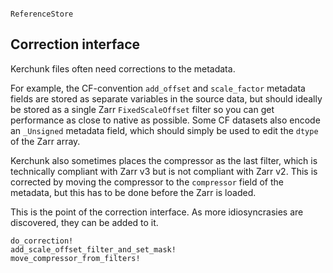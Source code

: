 ```@index
```

```@docs
ReferenceStore
```

## Correction interface

Kerchunk files often need corrections to the metadata.  

For example, the CF-convention `add_offset` and `scale_factor` metadata fields are stored as separate variables in the source data, but should ideally be stored as a single Zarr `FixedScaleOffset` filter so you can get performance as close to native as possible.  Some CF datasets also encode an `_Unsigned` metadata field, which should simply be used to edit the `dtype` of the Zarr array.

Kerchunk also sometimes places the compressor as the last filter, which is technically compliant with Zarr v3 but is not compliant with Zarr v2.  This is corrected by moving the compressor to the `compressor` field of the metadata, but this has to be done before the Zarr is loaded.

This is the point of the correction interface.  As more idiosyncrasies are discovered, they can be added to it.

```@docs
do_correction!
add_scale_offset_filter_and_set_mask!
move_compressor_from_filters!
```

